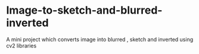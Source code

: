 # Image-to-sketch-and-blurred-inverted
A mini project which converts image into blurred , sketch and inverted using cv2 libraries 
